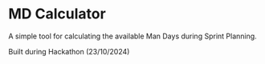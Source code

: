 # MD Calculator
A simple tool for calculating the available Man Days during Sprint Planning.

Built during Hackathon (23/10/2024)
